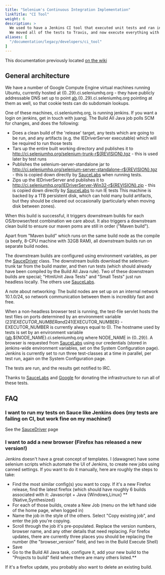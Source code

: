 ```yaml
---
title: "Selenium's Continuous Integration Implementation"
linkTitle: "CI Tool"
weight: 6
description: >
  We used to have a Jenkins CI tool that executed unit tests and ran integration tests on Sauce Labs.
  We moved all of the tests to Travis, and now execute everything with Github Actions.
aliases: [
  "/documentation/legacy/developers/ci_tool"
]
---
```

This documentation previously located [on the wiki](https://github.com/SeleniumHQ/selenium/wiki/Continuous-Integration)

## General architecture

We have a number of Google Compute Engine virtual machines running Ubuntu, currently hosted at {0..29}.ci.seleniumhq.org - they have publicly addressable DNS set up to point [ab](ab.md).{0..29}.ci.seleniumhq.org pointing at them as well, so that cookie tests can do subdomain lookups.

One of these machines, ci.seleniumhq.org, is running jenkins. If you want a login on jenkins, get in touch with juangj.  The Build All Java job polls SCM for changes, and does the following:
* Does a clean build of the 'release' target, any tests which are going to be run, and any artifacts (e.g. the IEDriverServer executable) which will be required to run those tests
* Tars up the entire built working directory and publishes it to http://ci.seleniumhq.org/selenium-trunk-r${REVISION}.tgz - this is used later by test runs
* Publishes the selenium-server-standalone jar to http://ci.seleniumhq.org/selenium-server-standalone-r${REVISION}.tgz - this is copied down directly by [SauceLabs](http://saucelabs.com) when running tests.
* Zips up the IEDriverServer and publishes it to http://ci.seleniumhq.org/IEDriverServer-Win32-r${REVISION}.zip - this is copied down directly by [SauceLabs](http://saucelabs.com) to run IE tests
  This machine is backed by a 1TB persistent disk, which can hold many build artifacts, but they should be cleared out occasionally (particularly when moving disk between zones).

When this build is successful, it triggers downstream builds for each OS/browser/test combination we care about.  It also triggers a downstream clean build to ensure our maven poms are still in order ("Maven build").

Apart from "Maven build" which runs on the same build node as the compile (a beefy, 8-CPU machine with 32GB RAM), all downstream builds run on separate build nodes.

The downstream builds are configured using environment variables, as per the [SauceDriver](https://github.com/SeleniumHQ/selenium/blob/master/java/client/test/org/openqa/selenium/testing/drivers/SauceDriver.java) class.  The downstream builds download the selenium-trunk tar from the build master, and then run tests (which should already have been compiled by the Build All Java rule).  Two of these downstream builds are special; "HtmlUnit Java Tests" and "Small Tests" just run headless locally.  The others use [SauceLabs](http://saucelabs.com).

A note about networking: The build nodes are set up on an internal network 10.1.0/24, so network communication between them is incredibly fast and free.

When a non-headless browser test is running, the test-file servlet hosts the test files on ports determined by an environment variable (231${EXECUTOR\_NUMBER} and 241${EXECUTOR\_NUMBER} - EXECUTOR\_NUMBER is currently always equal to 0).  The hostname used by tests is set by an environment variable ([ab](ab.md).${NODE\_NAME}.ci.seleniumhq.org where NODE\_NAME in {0..29}).  A browser is requested from [SauceLabs](http://saucelabs.com) using our credentials (stored in jenkins-wide environment variables, set on the System Configuration page).  Jenkins is currently set to run three test-classes at a time in parallel, per test run, again on the System Configuration page.

The tests are run, and the results get notified to IRC.

Thanks to [SauceLabs](http://saucelabs.com) and [Google](http://cloud.google.com/products/compute-engine.html) for donating the infrastructure to run all of these tests.

## FAQ

### I want to run my tests on Sauce like Jenkins does (my tests are failing on CI, but work fine on my machine!)

See the [SauceDriver](Sauce.md) page

### I want to add a new browser (Firefox has released a new version!)

Jenkins doesn't have a great concept of templates.  I (dawagner) have some selenium scripts which automate the UI of Jenkins, to create new jobs using canned settings.  If you want to do it manually, here are roughly the steps to take:
* Find the most similar config(s) you want to copy.  If it's a new Firefox release, find the latest firefox (which should have roughly 6 builds associated with it: Javascript + Java {Windows,Linux} **{Native,Synthesized}
* For each of those builds, create a New Job (menu on the left hand side of the home page, when logged in)
* Name the job in the style of the others.  Select "Copy existing job", and enter the job you're copying.
* Scroll through the job it's pre-populated.  Replace the version numbers, browser name, and any other details that need replacing.  For firefox updates, there are currently three places you should be replacing the number (the "browser\_version" field, and two in the Build Execute Shell)
* Save
* Go to the Build All Java task, configure it, add your new build to the "Projects to build" field where there are many others listed.**

If it's a firefox update, you probably also want to delete an existing build.
